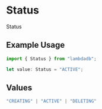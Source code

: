 # Status

Status

## Example Usage

```typescript
import { Status } from "lambdadb";

let value: Status = "ACTIVE";
```

## Values

```typescript
"CREATING" | "ACTIVE" | "DELETING"
```